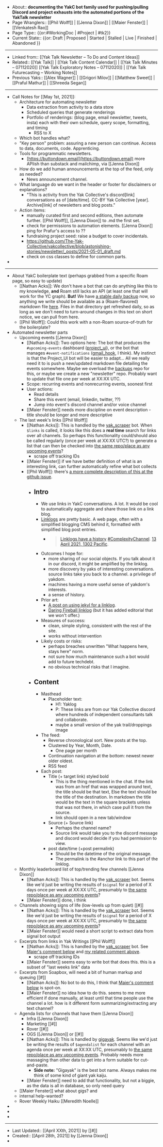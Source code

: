 - About:: __documenting the YakC bot family used for pushing/pulling Discord and project exhausts into the automated portions of the YakTalk newsletter__
- Page Wranglers:: [[Phil Wolff]] | [[Jenna Dixon]] | [[Maier Fenster]] | [[Venkatesh Rao]]
- Page Type:: {{or:#WorkingDoc | #Project | #tk2}}
- Current State:: {{or: Draft | Proposed | Started | Stalled | Live | Finished | Abandoned }}
- ---
- Linked from:: [[Yak Talk Newsletter – To Do and Content Ideas]]
- Related:: [[Yak Talk]] | [[Yak Talk Content Calendar]] | [[Yak Talk Minutes – 07112020]]
[[Yak Talk Exploratory Notes – 07112020]] | [[Yak Talk Futurecasting – Working Notes]]
- Previous Yaks:: 
[[Alex Wagner]] | [[Grigori Milov]] | [[Matthew Sweet]] | [[Praful Mathur]] | [[Shreeda Segan]]
- ---
- Call Notes for [[May 1st, 2021]]: 
    - Architecture for automating newsletter 
        - Data extraction from activity to a data store
        - Scheduled queries that generate renderings
        - Portfolio of renderings: (blog page, email newsletter, tweets, insta) each with their own schedule, query scope, formatting, and timing
            - RSS to X 
    - Which bot handles what? 
    - "Key person" problem: assuring a new person can continue. Access to data, documents, code. Apprenticing. 
    - Tools for programmatic newsletters. 
        - [https://buttondown.email](https://buttondown.email) more APIish than substack and mailchimp, via [[Jenna Dixon]]
    - How do we add human announcements at the top of the feed, only as needed? 
        - News announcement channel. 
    - What language do we want in the header or footer for disclaimers or explanations? 
        - "This is activity from the Yak Collective's discord[link] conversations as of [date/time]. CC-BY Yak Collective [year]. Archive[link] of newsletters and blog posts."
    - Action items: 
        - manually curated first and second editions, then automate further. [[Phil Wolff]], [[Jenna Dixon]] to .md the first set. 
        - check for permissions to automation elements. [[Jenna Dixon]] ping for Prafur's access to ??
        - fundraising project seed: raise a budget to cover incidentals. 
        - https://github.com/The-Yak-Collective/yakcollective/blob/astonishing-stories/newsletter/_posts/2021-05-01_draft.md
        - check on css classes to define for common parts. 
- 
- ---
- About YakC boilerplate text (perhaps grabbed from a specific Roam page, so easy to update)
    - [[Nathan Acks]]: We don't have a bot that can do anything like this to my knowledge, __and__ Roam still lacks an API (at least one that will work for the YC graph). __But!__ We have [a stable daily backup](https://github.com/The-Yak-Collective/backups) now, so anything we write should be available as a (Roam-flavored) markdown file [here](https://github.com/The-Yak-Collective/backups/tree/master/Roam/markdown/ArtOfGig). Files in that directory get refreshed daily, so as long as we don't need to turn-around changes in this text on short notice, we can pull from here.
    - [[Phil Wolff]]: Could this work with a non-Roam source-of-truth for the boilerplate?
- Automated newsletter parts
    - Upcoming events [[Jenna Dixon]]
        - [[Nathan Acks]]: Two options here: The bot that produces the `#upcoming-events` dashboard ([project_ui](https://github.com/The-Yak-Collective/project_ui)), or the bot that manages `#event-notifications` ([gmail_hook](https://github.com/The-Yak-Collective/gmail_hook), I think). My instinct is that the Project_UI bot will be easier to adapt... All we really need it to is push a new/updated markdown file detailing the events somewhere. Maybe we overload the [backups](https://github.com/The-Yak-Collective/backups) repo for this, or maybe we create a new "newsletter" repo. Probably want to update that file one per week at XX:XX UTC.
        - Scope: recurring events and nonrecurring events, soonest first
        - User actions: 
            - Read details
            - Share this event (email, linkedin, twitter, ??)
            - Jump into event's discord channel and/or voice channel
        - [[Maier Fenster]] needs more discipline on event description - title should be longer and more descriptive
    - The last week's links [[Phil Wolff]]
        - [[Nathan Acks]]: This is handled by the [yak_scraper](https://github.com/The-Yak-Collective/onboarding_robot) bot. When `$links` is called, it looks like this does a __real time__ search for links over all channels. So perhaps this functionality could/should also be called regularly (once per week at XX:XX UTC?) to generate a list that can then be checked into [the same repo/place as any upcoming events](((7jQNzv81y)))?
            - scrape off tracking IDs
        - [[Maier Fenster]] if we have better definition of what is an interesting link, can further automatically refine what bot collects
        - [[Phil Wolff]]: there's [a more complete description of this at the github issue](https://github.com/The-Yak-Collective/onboarding_robot/issues/31).
            - ## Intro
                - We use links in YakC conversations. A lot. It would be cool to automatically aggregate and share those link on a link blog. 
                - [Linklogs](https://en.wikipedia.org/wiki/Linklog) are pretty basic. A web page, often with a simplified blogging CMS behind it, formatted with simplified blog post entries.
                    - > [Linklogs have a history](https://en.wikipedia.org/wiki/Linklog)
[#ComplexityChannel](https://discord.com/channels/692111190851059762/704369362315772044/830621240725209108). [13 April 2021, 1302 Pacific](https://github.com/The-Yak-Collective/onboarding_robot/issues/31#permalinkhere).
                - Outcomes I hope for:
                    - more sharing of our social objects. If you talk about it in our discord, it might be amplified by the linklog.
                    - more discovery by yaks of interesting conversations. source links take you back to a channel. a privilege of yakdom.
                    - machines having a more useful sense of yakdom's interests.
                    - a sense of history.
                - Prior art:
                    - [A post on using jekyl for a linklog](http://octopress.org/docs/blogging/linklog/).
                    - [Daring Fireball linklog](https://daringfireball.net/linked/) (but it has added editorial that we won't offer.)
                - Measures of success:
                    - clean, simple styling, consistent with the rest of the site.
                    - works without intervention
                - Likely costs or risks:
                    - perhaps breaches unwritten "What happens here, stays here" norm.
                    - not sure how much maintenance such a bot would add to future techdebt.
                    - no obvious technical risks that I imagine.
            - ## Content
                - Masthead
                    - Placeholder text:
                        - H1: Yaklog
                        - P: These links are from our Yak Collective discord where hundreds of independent consultants talk and collaborate.
                        - maybe a small version of the yak trail/droppings image
                - The feed:
                    - Reverse chronological sort. New posts at the top.
                    - Clustered by Year, Month, Date.
                        - One page per month
                    - Continuation navigation at the bottom: newest newer older oldest.
                    - RSS feed
                - Each post:
                    - Title (+ target link) styled bold
                        - This is the thing mentioned in the chat. If the link was from an href that was wrapped around text, the title should be that text, Else the text should be the title of the destination. In markdown the title would be the text in the square brackets unless that was not there, in which case pull it from the source.
                        - link should open in a new tab/window
                    - Source (+ Source link)
                        - Perhaps the channel name?
                        - Source link would take you to the discord message and discord would decide if you had permission to view.
                    - post date/time (+post permalink)
                        - Should be the datetime of the original message.
                        - The permalink is the #anchor link to this part of the linklog.
    - Monthly leaderboard list of top/trending few channels [[Jenna Dixon]]
        - [[Nathan Acks]]: This is handled by the [yak_scraper](https://github.com/The-Yak-Collective/onboarding_robot) bot. Seems like we'd just be writing the results of `$signal` for a period of X days once per week at XX:XX UTC, presumably to [the same repo/place as any upcoming events](((7jQNzv81y)))?
        - [[Maier Fenster]] done, i think
    - Channels showing signs of life (low-levels up from quiet) [[#]]
        - [[Nathan Acks]]: This is handled by the [yak_scraper](https://github.com/The-Yak-Collective/onboarding_robot) bot. Seems like we'd just be writing the results of `$signal` for a period of X days once per week at XX:XX UTC, presumably to [the same repo/place as any upcoming events](((7jQNzv81y)))?
        - [[Maier Fenster]] would need a short script to extract data from signal bot output
    - Excerpts from links in Yak Writings [[Phil Wolff]]
        - [[Nathan Acks]]: This is handled by the [yak_scraper](https://github.com/The-Yak-Collective/onboarding_robot) bot. See [Maier's comment below](((Od2zD_4sp))) and [my related comment above](((qrAgz4bi-))).
            - scrape off tracking IDs
        - [[Maier Fenster]] seems easy to write bot that does this. this is a subset of "last weeks link" data 
    - Excerpts from Soapbox, will need a bit of human markup and queuing [[#]]
        - [[Nathan Acks]]: No bot to do this, I think that [Maier's comment below](((5R-5Tqjlh))) is spot-on.
        - [[Maier Fenster]] no idea how to do this. seems to me more efficient if done manually, at least until that time people use the channel a lot. how is it different form summarizing/extracting any text channel?
    - Agenda lists for channels that have them [[Jenna Dixon]]
        - Infra [[Jenna Dixon]]
        - Marketing [[#]]
        - Rover [[#]]
        - OGS [[Jenna Dixon]] or [[#]]
        - [[Nathan Acks]]: This is handled by [gigayak](https://github.com/The-Yak-Collective/gigayak). Seems like we'd just be writing the results of `$agendalist` for each channel with an agenda once per week at XX:XX UTC, presumably to [the same repo/place as any upcoming events](((7jQNzv81y))). Probably needs more massaging than other data to get into a form suitable for cut-and-paste.
            - **Side note:** "Gigayak" is the best bot name. Always makes me think of some kind of giant yak kaiju.
        - [[Maier Fenster]] need to add that functionality, but not a biggie, as the data is all in database, so only need query
    - [[Maier Fenster]] what about gigs? and 
    - internal help-wanted?
    - Rover Weekly Haiku [[Meredith Noelle]]
- 
- 
- 
- ---
- Last Updated:: [[April XXth, 2021]] by [[#]]
- Created:: [[April 28th, 2021]] by [[Jenna Dixon]]
- 
